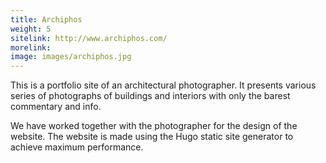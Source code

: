 ```yaml
---
title: Archiphos
weight: 5
sitelink: http://www.archiphos.com/
morelink: 
image: images/archiphos.jpg
---
```


This is a portfolio site of an architectural photographer. It presents various series of photographs of buildings and interiors with only the barest commentary and info.

We have worked together with the photographer for the design of the website. The website is made using the Hugo static site generator to achieve maximum performance.